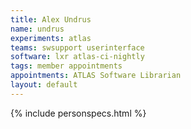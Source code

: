 ```yaml
---
title: Alex Undrus
name: undrus
experiments: atlas
teams: swsupport userinterface
software: lxr atlas-ci-nightly
tags: member appointments
appointments: ATLAS Software Librarian
layout: default
---
```


{% include personspecs.html %}
